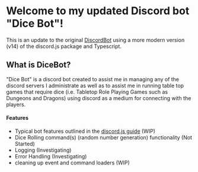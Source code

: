 # Welcome to my updated Discord bot "Dice Bot"!
This is an update to the original [DiscordBot](https://github.com/Matthew-Little/DiscordBot) using a more modern version (v14) of the discord.js package and Typescript.

## What is DiceBot?
"Dice Bot" is a discord bot created to assist me in managing any of the discord servers I administrate as well as to assist me in running table top games that require dice (i.e. Tabletop Role Playing Games such as Dungeons and Dragons) using discord as a medium for connecting with the players.

#### Features
- Typical bot features outlined in the [discord.js guide](https://discordjs.guide/legacy) (WIP)
- Dice Rolling command(s) (random number generation) functionality (Not Started)
- Logging (Investigating)
- Error Handling (Investigating)
- cleaning up event and command loaders (WIP)